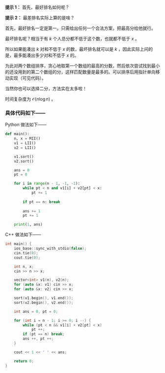 **提示 1：** 首先，最好排名如何呢？

**提示 2：** 最差排名实际上算的是啥？

首先，最好排名一定是第一。只需给出任何一个合法方案，把最高分给他就行。

最坏排名呢？相当于有 $k$ 个人总分都不低于这个数，也就都不低于 $x$ 。

所以如果能凑出 $k$ 对和不低于 $x$ 的数，最坏排名就可以是 $k$ ，因此实际上问的是，最多能凑出多少对和不低于 $x$ 的。

为此对两个数组排序，贪心地取第一个数组的最高的分数，然后依次尝试找到最小的还没用到的第二个数组的分，这样匹配数量是最多的。可以排序后用指针单向移动实现（可见代码）。

当然你也可以选择二分，方法实在太多啦！

时间复杂度为 $\mathcal{O}(n\log n)$ 。

### 具体代码如下——

Python 做法如下——

```Python []
def main():
    n, x = MII()
    v1 = LII()
    v2 = LII()

    v1.sort()
    v2.sort()

    ans = 0
    pt = 0

    for i in range(n - 1, -1, -1):
        while pt < n and v1[i] + v2[pt] < x:
            pt += 1
        
        if pt == n: break
        
        ans += 1
        pt += 1

    print(1, ans)
```

C++ 做法如下——

```cpp []
int main() {
    ios_base::sync_with_stdio(false);
    cin.tie(0);
    cout.tie(0);

    int n, x;
    cin >> n >> x;

    vector<int> v1(n), v2(n);
    for (auto &x: v1) cin >> x;
    for (auto &x: v2) cin >> x;

    sort(v1.begin(), v1.end());
    sort(v2.begin(), v2.end());

    int ans = 0, pt = 0;

    for (int i = n - 1; i >= 0; i --) {
        while (pt < n && v1[i] + v2[pt] < x)
            pt ++;
        if (pt == n) break;
        ans ++, pt ++;
    }

    cout << 1 << ' ' << ans;

    return 0;
}
```